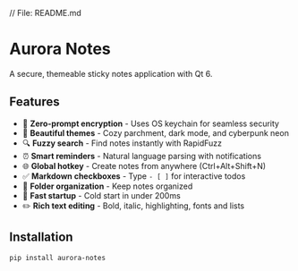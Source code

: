 // File: README.md
# Aurora Notes

A secure, themeable sticky notes application with Qt 6.

## Features

- 🔐 **Zero-prompt encryption** - Uses OS keychain for seamless security
- 🎨 **Beautiful themes** - Cozy parchment, dark mode, and cyberpunk neon
- 🔍 **Fuzzy search** - Find notes instantly with RapidFuzz
- ⏰ **Smart reminders** - Natural language parsing with notifications
- 🌐 **Global hotkey** - Create notes from anywhere (Ctrl+Alt+Shift+N)
- ✅ **Markdown checkboxes** - Type `- [ ]` for interactive todos
- 📁 **Folder organization** - Keep notes organized
- 💾 **Fast startup** - Cold start in under 200ms
- ✏️ **Rich text editing** - Bold, italic, highlighting, fonts and lists

## Installation

```bash
pip install aurora-notes